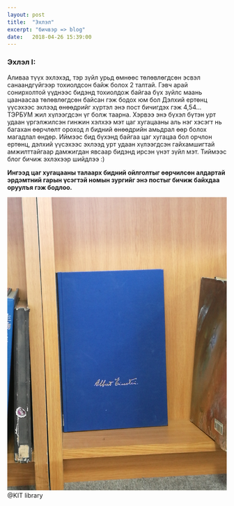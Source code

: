 ```yaml
---
layout: post
title:  "Эхлэл"
excerpt: "бичвэр => blog"
date:   2018-04-26 15:39:00
---
```


### Эхлэл I:

Аливаа түүх эхлэхэд, тэр зүйл урьд өмнөөс төлөвлөгдсөн эсвэл санаандгүйгээр тохиолдсон байж болох 2 талтай. Гэвч арай 
сонирхолтой үүднээс бидэнд тохиолдож байгаа бүх зүйлс маань цаанаасаа төлөвлөгдсөн байсан гэж бодох юм бол Дэлхий ертөнц үүсэхээс
эхлээд өнөөдрийг хүртэл энэ пост бичигдэх гэж 4,54... ТЭРБУМ жил хүлээгдсэн үг болж таарна. Хэрвээ энэ бүхэл бүтэн урт удаан 
үргэлжилсэн гинжин хэлхээ мэт цаг хугацааны аль нэг хэсэгт нь багахан өөрчлөлт ороход л бидний өнөөдрийн амьдрал өөр болох магадлал
өндөр. Иймээс бид бүхэнд байгаа цаг хугацаа бол орчлон ертөнц, дэлхий үүсэхээс эхлээд урт удаан хүлээгдсэн гайхамшигтай амжилттайгаар 
дамжигдан явсаар бидэнд ирсэн үнэт зүйл мэт. Тиймээс блог бичиж эхлэхээр шийдлээ :)

**Ингээд цаг хугацааны талаарх бидний ойлголтыг өөрчилсөн алдартай эрдэмтний гарын үсэгтэй номын зургийг энэ постыг бичиж байхдаа оруулъя гэж бодлоо.**

<div class="imgright imgcap">
<img src="/assets/time_curve.jpg">
<div class="thecap">@KIT library</div>
</div>
